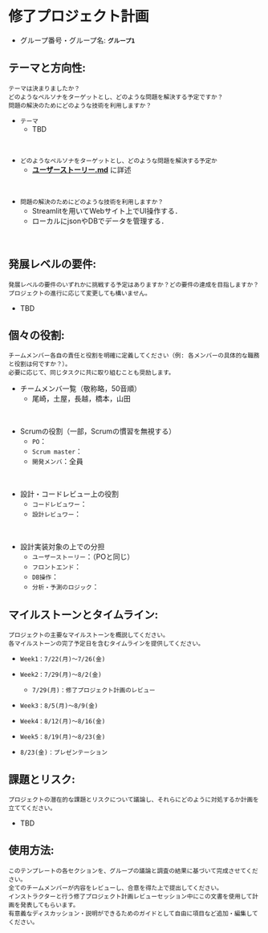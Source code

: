 # 修了プロジェクト計画

- グループ番号・グループ名: **`グループ1`**


## テーマと方向性: 
```
テーマは決まりましたか？
どのようなペルソナをターゲットとし、どのような問題を解決する予定ですか？
問題の解決のためにどのような技術を利用しますか？
```
- `テーマ`
    - TBD
<br>

- `どのようなペルソナをターゲットとし、どのような問題を解決する予定か`
    - **[ユーザーストーリー.md](../design/ユーザーストーリー.md)** に詳述
<br>

- `問題の解決のためにどのような技術を利用しますか？`
    - Streamlitを用いてWebサイト上でUI操作する．
    - ローカルにjsonやDBでデータを管理する．
<br>

## 発展レベルの要件: 
```
発展レベルの要件のいずれかに挑戦する予定はありますか？どの要件の達成を目指しますか？
プロジェクトの進行に応じて変更しても構いません。
```
- TBD

## 個々の役割: 
```
チームメンバー各自の責任と役割を明確に定義してください（例: 各メンバーの具体的な職務と役割は何ですか？）。
必要に応じて、同じタスクに共に取り組むことも奨励します。
```
- チームメンバ一覧（敬称略，50音順）
    - 尾崎，土屋，長越，橋本，山田
<br>

- Scrumの役割（一部，Scrumの慣習を無視する）
    - `PO`：
    - `Scrum master`：
    - `開発メンバ`：全員
<br>

- 設計・コードレビュー上の役割
    - `コードレビュワー`：
    - `設計レビュワー`：
<br>

- 設計実装対象の上での分担
    - `ユーザーストーリー`：（POと同じ）
    - `フロントエンド`：
    - `DB操作`：
    - `分析・予測のロジック`：



## マイルストーンとタイムライン: 
```
プロジェクトの主要なマイルストーンを概説してください。
各マイルストーンの完了予定日を含むタイムラインを提供してください。
```

- `Week1：7/22(月)～7/26(金)`

- `Week2：7/29(月)～8/2(金)`
    - `7/29(月)：修了プロジェクト計画のレビュー`
- `Week3：8/5(月)～8/9(金)`
- `Week4：8/12(月)～8/16(金)`
- `Week5：8/19(月)～8/23(金)`
- `8/23(金)：プレゼンテーション`

## 課題とリスク: 
```
プロジェクトの潜在的な課題とリスクについて議論し、それらにどのように対処するか計画を立ててください。
```

- TBD


## 使用方法:
```
このテンプレートの各セクションを、グループの議論と調査の結果に基づいて完成させてください。
全てのチームメンバーが内容をレビューし、合意を得た上で提出してください。
インストラクターと行う修了プロジェクト計画レビューセッション中にこの文書を使用して計画を発表してもらいます。
有意義なディスカッション・説明ができるためのガイドとして自由に項目など追加・編集してください。
```